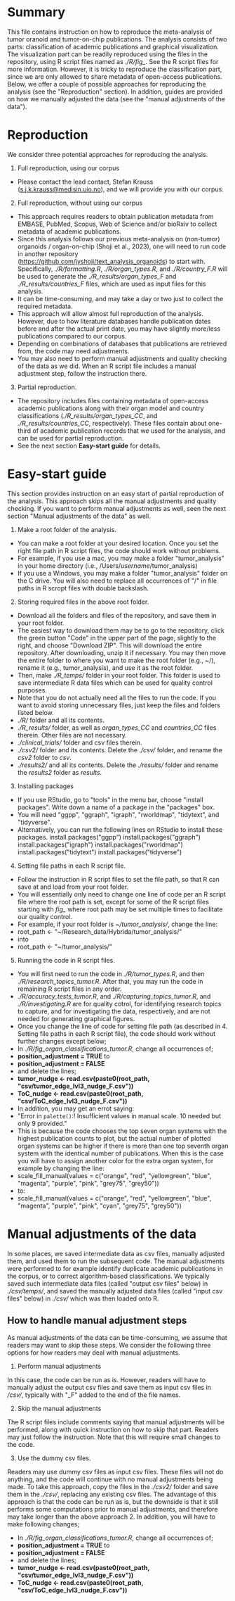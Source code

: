 # Summary

This file contains instruction on how to reproduce the meta-analysis of tumor oranoid and tumor-on-chip publications. The analysis consists of two parts: classification of academic publications and graphical visualization. The visualization part can be readily reproduced using the files in the repository, using R script files named as *./R/fig_*. See the R script files for more information. However, it is tricky to reproduce the classification part, since we are only allowed to share metadata of open-access publications. Below, we offer a couple of possible approaches for reproducing the analysis (see the "Reproduction" section). In addition, guides are provided on how we manually adjusted the data (see the "manual adjustments of the data"). 


# Reproduction

We consider three potential approaches for reproducing the analysis.

1. Full reproduction, using our corpus

- Please contact the lead contact, Stefan Krauss (s.j.k.krauss@medisin.uio.no), and we will provide you with our corpus.

2. Full reproduction, without using our corpus

- This approach requires readers to obtain publication metadata from EMBASE, PubMed, Scopus, Web of Science and/or bioRxiv to collect metadata of academic publications. 
- Since this analysis follows our previous meta-analysis on (non-tumor) organoids / organ-on-chip (Shoji et al., 2023), one will need to run code in another repository (https://github.com/jyshoji/text_analysis_organoids) to start with. Specifically, *./R/formatting.R*, *./R/organ_types.R*, and *./R/country_F.R* will be used to generate the *./R_results/organ_types_F* and *./R_results/countries_F* files, which are used as input files for this analysis. 
- It can be time-consuming, and may take a day or two just to collect the required metadata.
- This approach will allow almost full reproduction of the analysis. However, due to how literature databases handle publication dates before and after the actual print date, you may have slightly more/less publications compared to our corpus.
- Depending on combinations of databases that publications are retrieved from, the code may need adjustments. 
- You may also need to perform manual adjustments and quality checking of the data as we did. When an R script file includes a manual adjustment step, follow the instruction there.

3. Partial reproduction.

- The repository includes files containing metadata of open-access academic publications along with their organ model and country classifications  (*./R_results/organ_types_CC*, and *./R_results/countries_CC*, respectively). These files contain about one-third of academic publication records that we used for the analysis, and can be used for partial reproduction.
- See the next section **Easy-start guide** for details.

# Easy-start guide

This section provides instruction on an easy start of partial reproduction of the analysis. This approach skips all the manual adjustments and quality checking. If you want to perform manual adjustments as well, seen the next section "Manual adjustments of the data" as well.

1. Make a root folder of the analysis.

- You can make a root folder at your desired location. Once you set the right file path in R script files, the code should work without problems. 
- For example, if you use a mac, you may make a folder "tumor_analysis" in your home directory (i.e., /Users/*username*/tumor_analysis)
- If you use a Windows, you may make a folder "tumor_analysis" folder on the C drive. You will also need to replace all occurrences of "/" in file paths in R scropt files with double backslash.

2. Storing required files in the above root folder.

- Download all the folders and files of the repository, and save them in your root folder.
- The easiest way to download them may be to go to the repository, click the green button "Code" in the upper part of the page, slightly to the right, and choose "Download ZIP". This will download the entire repository. After downloading, unzip it if necessary. You may then move the entire folder to where you want to make the root folder (e.g., ~/), rename it (e.g., tumor_analysis), and use it as the root folder. 
- Then, make *./R_temps/* folder in your root folder. This folder is used to save intermediate R data files which can be used for quality control purposes.
- Note that you do not actually need all the files to run the code. If you want to avoid storing unnecessary files, just keep the files and folders listed below. 
- *./R/* folder and all its contents.
- *./R_results/* folder, as well as *organ_types_CC* and *countries_CC* files therein. Other files are not necessary. 
- *./clinical_trials/* folder and csv files therein.
- *./csv2/* folder and its contents. Delete the *./csv/* folder, and rename the *csv2* folder to *csv*. 
- *./results2/* and all its contents. Delete the *./results/* folder and rename the *results2* folder as *results*.  

3. Installing packages

- If you use RStudio, go to "tools" in the menu bar, choose "install packages". Write down a name of a package in the "packages" box.
- You will need "ggpp", "ggraph", "igraph", "rworldmap", "tidytext", and "tidyverse".
- Alternatively, you can run the following lines on RStudio to install these packages.
install.packages("ggpp")
install.packages("ggraph")
install.packages("igraph")
install.packages("rworldmap")
install.packages("tidytext")
install.packages("tidyverse")

4. Setting file paths in each R script file.

- Follow the instruction in R script files to set the file path, so that R can save at and load from your root folder.
- You will essentially only need to change one line of code per an R script file where the root path is set, except for some of the R script files starting with *fig_* where root path may be set multiple times to facilitate our quality control. 
- For example, if your root folder is *~/tumor_analysis/*, change the line:
- root_path <- "~/Research_data/Hybrida/tumor_analysis/"
- into 
- root_path <- "~/tumor_analysis/"

5. Running the code in R script files.

- You will first need to run the code in *./R/tumor_types.R*, and then *./R/research_topics_tumor.R*. After that, you may run the code in remaining R script files in any order.
- *./R/accuracy_tests_tumor.R*, and *./R/capturing_topics_tumor.R*, and *./R/investigating.R* are for quality cotrol, for identifying research topics to capture, and for investigating the data, respectively, and are not needed for generating graphical figures.
- Once you change the line of code for setting file path (as described in 4. Setting file paths in each R script file), the code should work without further changes except below; 
- In *./R/fig_organ_classifications_tumor.R*, change all occurrences of; 
- **position_adjustment = TRUE** to 
- **position_adjustment = FALSE** 
- and delete the lines; 
- **tumor_nudge <- read.csv(paste0(root_path, "csv/tumor_edge_lvl3_nudge_F.csv"))** 
- **ToC_nudge <- read.csv(paste0(root_path, "csv/ToC_edge_lvl3_nudge_F.csv"))**
- In addition, you may get an errot saying: 
- "Error in `palette()`:! Insufficient values in manual scale. 10 needed but only 9 provided."
- This is because the code chooses the top seven organ systems with the highest publication counts to plot, but the actual number of plotted organ systems can be higher if there is more than one top seventh organ system with the identical number of publications. When this is the case you will have to assign another color for the extra organ system, for example by changing the line: 
- scale_fill_manual(values = c("orange", "red", "yellowgreen", "blue", "magenta", "purple", "pink", "grey75", "grey50"))
- to: 
- scale_fill_manual(values = c("orange", "red", "yellowgreen", "blue", "magenta", "purple", "pink", "cyan", "grey75", "grey50"))


# Manual adjustments of the data

In some places, we saved intermediate data as csv files, manually adjusted them, and used them to run the subsequent code. The manual adjustments were performed to for example identify duplicate academic publications in the corpus, or to correct algorithm-based classifications. We typically saved such intermediate data files (called "output csv files" below) in *./csv/temps/*, and saved the manually adjusted data files (called "input csv files" below) in *./csv/* which was then loaded onto R. 

## How to handle manual adjustment steps

As manual adjustments of the data can be time-consuming, we assume that readers may want to skip these steps. We consider the following three options for how readers may deal with manual adjustments. 

1. Perform manual adjustments

In this case, the code can be run as is. However, readers will have to manually adjust the output csv files and save them as input csv files in */csv/*, typically with "_F" added to the end of the file names. 

2. Skip the manual adjustments

The R script files include comments saying that manual adjustments will be performed, along with quick instruction on how to skip that part. Readers may just follow the instruction. Note that this will require small changes to the code.

3. Use the dummy csv files.

Readers may use dummy csv files as input csv files. These files will not do anything, and the code will continue with no manual adjustments being made. To take this approach, copy the files in the *./csv2/* folder and save them in the *./csv/*, replacing any existing csv files. The advantage of this approach is that the code can be run as is, but the downside is that it still performs some computations prior to manual adjustments, and therefore may take longer than the above approach 2. In addition, you will have to make following changes; 
- In *./R/fig_organ_classifications_tumor.R*, change all occurrences of; 
- **position_adjustment = TRUE** to 
- **position_adjustment = FALSE** 
- and delete the lines; 
- **tumor_nudge <- read.csv(paste0(root_path, "csv/tumor_edge_lvl3_nudge_F.csv"))** 
- **ToC_nudge <- read.csv(paste0(root_path, "csv/ToC_edge_lvl3_nudge_F.csv"))**





